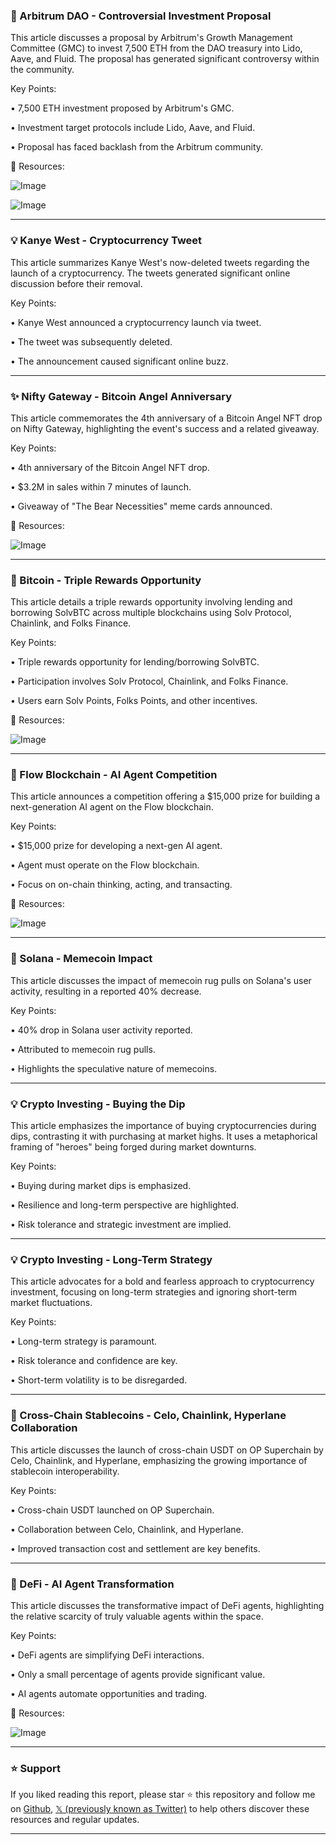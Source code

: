 ### 🤖 Arbitrum DAO - Controversial Investment Proposal

This article discusses a proposal by Arbitrum's Growth Management Committee (GMC) to invest 7,500 ETH from the DAO treasury into Lido, Aave, and Fluid.  The proposal has generated significant controversy within the community.

Key Points:

• 7,500 ETH investment proposed by Arbitrum's GMC.


• Investment target protocols include Lido, Aave, and Fluid.


• Proposal has faced backlash from the Arbitrum community.



🔗 Resources:

![Image](https://pbs.twimg.com/media/GkiT-P6XsAETYiS?format=jpg&name=small)

![Image](https://pbs.twimg.com/media/GkiT-fyWwAAK7UQ?format=jpg&name=small)


---

### 💡 Kanye West - Cryptocurrency Tweet

This article summarizes Kanye West's now-deleted tweets regarding the launch of a cryptocurrency. The tweets generated significant online discussion before their removal.

Key Points:

• Kanye West announced a cryptocurrency launch via tweet.


• The tweet was subsequently deleted.


• The announcement caused significant online buzz.



---

### ✨ Nifty Gateway - Bitcoin Angel Anniversary

This article commemorates the 4th anniversary of a Bitcoin Angel NFT drop on Nifty Gateway, highlighting the event's success and a related giveaway.

Key Points:

• 4th anniversary of the Bitcoin Angel NFT drop.


• $3.2M in sales within 7 minutes of launch.


• Giveaway of "The Bear Necessities" meme cards announced.



🔗 Resources:

![Image](https://pbs.twimg.com/media/Gkj9dQwWUAAoBwN?format=jpg&name=small)


---

### 🚀 Bitcoin - Triple Rewards Opportunity

This article details a triple rewards opportunity involving lending and borrowing SolvBTC across multiple blockchains using Solv Protocol, Chainlink, and Folks Finance.

Key Points:

• Triple rewards opportunity for lending/borrowing SolvBTC.


• Participation involves Solv Protocol, Chainlink, and Folks Finance.


• Users earn Solv Points, Folks Points, and other incentives.



🔗 Resources:

![Image](https://pbs.twimg.com/media/Gkj5NO9boAAktKy?format=jpg&name=small)


---

### 🤖 Flow Blockchain - AI Agent Competition

This article announces a competition offering a $15,000 prize for building a next-generation AI agent on the Flow blockchain.

Key Points:

• $15,000 prize for developing a next-gen AI agent.


• Agent must operate on the Flow blockchain.


• Focus on on-chain thinking, acting, and transacting.



🔗 Resources:

![Image](https://pbs.twimg.com/media/Gkj7DB0W4AAPgHn?format=jpg&name=small)


---

### 🤖 Solana - Memecoin Impact

This article discusses the impact of memecoin rug pulls on Solana's user activity, resulting in a reported 40% decrease.

Key Points:

• 40% drop in Solana user activity reported.


• Attributed to memecoin rug pulls.


• Highlights the speculative nature of memecoins.


---

### 💡 Crypto Investing - Buying the Dip

This article emphasizes the importance of buying cryptocurrencies during dips, contrasting it with purchasing at market highs.  It uses a metaphorical framing of "heroes" being forged during market downturns.


Key Points:

• Buying during market dips is emphasized.


•  Resilience and long-term perspective are highlighted.


• Risk tolerance and strategic investment are implied.



---

### 💡 Crypto Investing - Long-Term Strategy

This article advocates for a bold and fearless approach to cryptocurrency investment, focusing on long-term strategies and ignoring short-term market fluctuations.


Key Points:

• Long-term strategy is paramount.


•  Risk tolerance and confidence are key.


•  Short-term volatility is to be disregarded.



---

### 🚀 Cross-Chain Stablecoins - Celo, Chainlink, Hyperlane Collaboration

This article discusses the launch of cross-chain USDT on OP Superchain by Celo, Chainlink, and Hyperlane, emphasizing the growing importance of stablecoin interoperability.

Key Points:

• Cross-chain USDT launched on OP Superchain.


• Collaboration between Celo, Chainlink, and Hyperlane.


• Improved transaction cost and settlement are key benefits.


---

### 🤖 DeFi - AI Agent Transformation

This article discusses the transformative impact of DeFi agents, highlighting the relative scarcity of truly valuable agents within the space.

Key Points:

• DeFi agents are simplifying DeFi interactions.


• Only a small percentage of agents provide significant value.


•  AI agents automate opportunities and trading.


🔗 Resources:

![Image](https://pbs.twimg.com/media/GkiyvAsXQAEhfHT?format=png&name=small)


---

### ⭐️ Support

If you liked reading this report, please star ⭐️ this repository and follow me on [Github](https://github.com/Drix10), [𝕏 (previously known as Twitter)](https://x.com/DRIX_10_) to help others discover these resources and regular updates.

---